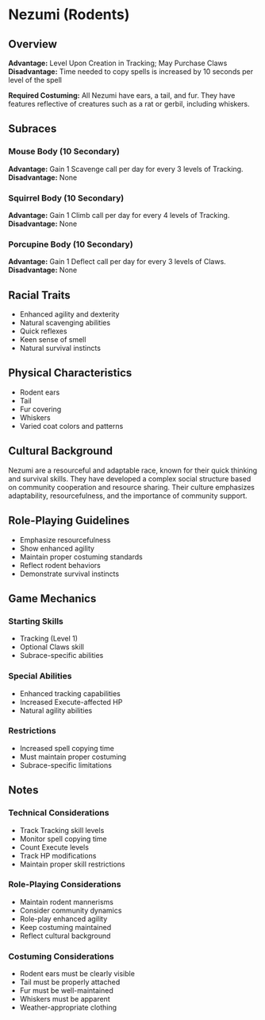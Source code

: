 # Nezumi (Rodents)

## Overview
**Advantage:** Level Upon Creation in Tracking; May Purchase Claws
**Disadvantage:** Time needed to copy spells is increased by 10 seconds per level of the spell

**Required Costuming:** All Nezumi have ears, a tail, and fur. They have features reflective of creatures such as a rat or gerbil, including whiskers.

## Subraces

### Mouse Body (10 Secondary)
**Advantage:** Gain 1 Scavenge call per day for every 3 levels of Tracking.
**Disadvantage:** None

### Squirrel Body (10 Secondary)
**Advantage:** Gain 1 Climb call per day for every 4 levels of Tracking.
**Disadvantage:** None

### Porcupine Body (10 Secondary)
**Advantage:** Gain 1 Deflect call per day for every 3 levels of Claws.
**Disadvantage:** None

## Racial Traits
- Enhanced agility and dexterity
- Natural scavenging abilities
- Quick reflexes
- Keen sense of smell
- Natural survival instincts

## Physical Characteristics
- Rodent ears
- Tail
- Fur covering
- Whiskers
- Varied coat colors and patterns

## Cultural Background
Nezumi are a resourceful and adaptable race, known for their quick thinking and survival skills. They have developed a complex social structure based on community cooperation and resource sharing. Their culture emphasizes adaptability, resourcefulness, and the importance of community support.

## Role-Playing Guidelines
- Emphasize resourcefulness
- Show enhanced agility
- Maintain proper costuming standards
- Reflect rodent behaviors
- Demonstrate survival instincts

## Game Mechanics
### Starting Skills
- Tracking (Level 1)
- Optional Claws skill
- Subrace-specific abilities

### Special Abilities
- Enhanced tracking capabilities
- Increased Execute-affected HP
- Natural agility abilities

### Restrictions
- Increased spell copying time
- Must maintain proper costuming
- Subrace-specific limitations

## Notes
### Technical Considerations
- Track Tracking skill levels
- Monitor spell copying time
- Count Execute levels
- Track HP modifications
- Maintain proper skill restrictions

### Role-Playing Considerations
- Maintain rodent mannerisms
- Consider community dynamics
- Role-play enhanced agility
- Keep costuming maintained
- Reflect cultural background

### Costuming Considerations
- Rodent ears must be clearly visible
- Tail must be properly attached
- Fur must be well-maintained
- Whiskers must be apparent
- Weather-appropriate clothing 